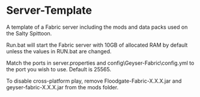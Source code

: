 # Server-Template
A template of a Fabric server including the mods
and data packs used on the Salty Spittoon.

Run.bat will start the Fabric server with 10GB
of allocated RAM by default unless the values
in RUN.bat are changed. 

Match the ports in server.properties and
config\Geyser-Fabric\config.yml to the port you wish
to use. Default is 25565.

To disable cross-platform play, remove
Floodgate-Fabric-X.X.X.jar and
geyser-fabric-X.X.X.jar from the
mods folder.
